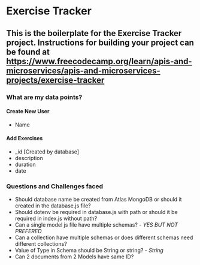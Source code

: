 # Exercise Tracker

This is the boilerplate for the Exercise Tracker project. Instructions for building your project can be found at https://www.freecodecamp.org/learn/apis-and-microservices/apis-and-microservices-projects/exercise-tracker
---

### What are my data points?

#### Create New User
- Name
  
#### Add Exercises
- _id [Created by database]
- description
- duration
- date

### Questions and Challenges faced
- Should database name be created from Atlas MongoDB or should it created in the database.js file?
- Should dotenv be required in database.js with path or should it be required in index.js without path?
- Can a single model js file have multiple schemas? - *YES BUT NOT PREFERED*
- Can a collection have multiple schemas or does different schemas need different collections?
- Value of Type in Schema should be String or string? - *String*
- Can 2 documents from 2 Models have same ID?
